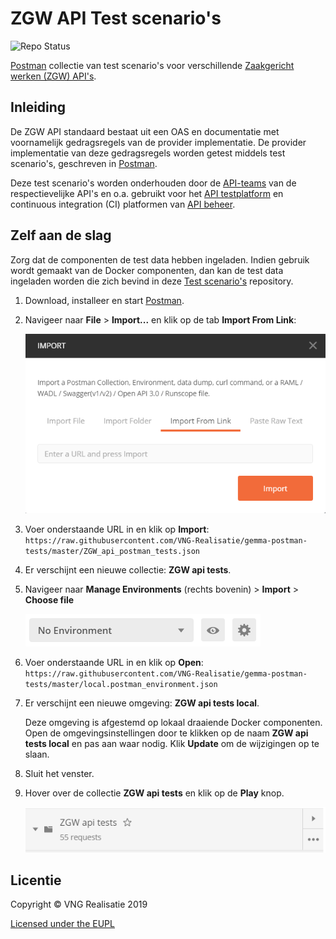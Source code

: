 ZGW API Test scenario's
=======================

![Repo Status](https://img.shields.io/badge/status-concept-lightgrey.svg?style=plastic)

[Postman] collectie van test scenario's voor verschillende [Zaakgericht werken 
(ZGW) API's].

Inleiding
---------

De ZGW API standaard bestaat uit een OAS en documentatie met voornamelijk 
gedragsregels van de provider implementatie. De provider implementatie van deze
gedragsregels worden getest middels test scenario's, geschreven in [Postman].

Deze test scenario's worden onderhouden door de [API-teams] van de 
respectievelijke API's en o.a. gebruikt voor het [API testplatform] en 
continuous integration (CI) platformen van [API beheer].

Zelf aan de slag
----------------

Zorg dat de componenten de test data hebben ingeladen. Indien gebruik wordt
gemaakt van de Docker componenten, dan kan de test data ingeladen worden die
zich bevind in deze [Test scenario's] repository.

1. Download, installeer en start [Postman].

2. Navigeer naar **File** \> **Import...** en klik op de tab 
   **Import From Link**:

   ![import_collection](docs/assets/import_collection.png)
   
3. Voer onderstaande URL in en klik op **Import**: 
   `https://raw.githubusercontent.com/VNG-Realisatie/gemma-postman-tests/master/ZGW_api_postman_tests.json`
   
4. Er verschijnt een nieuwe collectie: **ZGW api tests**.

5. Navigeer naar **Manage Environments** (rechts bovenin) \> **Import** \> 
   **Choose file**

   ![import_environment](docs/assets/import_environment.png)
   
6. Voer onderstaande URL in en klik op **Open**:
   `https://raw.githubusercontent.com/VNG-Realisatie/gemma-postman-tests/master/local.postman_environment.json`
   
7. Er verschijnt een nieuwe omgeving: **ZGW api tests local**.

   Deze omgeving is afgestemd op lokaal draaiende Docker componenten. Open de 
   omgevingsinstellingen door te klikken op de naam **ZGW api tests local** en 
   pas aan waar nodig. Klik **Update** om de wijzigingen op te slaan.
   
8. Sluit het venster.

9. Hover over de collectie **ZGW api tests** en klik op de **Play** knop.

   ![import_environment](docs/assets/run_tests.png)
   
Licentie
--------

Copyright © VNG Realisatie 2019

[Licensed under the EUPL](LICENCE.md)


[Test scenario's]: https://github.com/VNG-Realisatie/gemma-postman-tests
[Zaakgericht werken (ZGW) API's]: https://github.com/VNG-Realisatie/gemma-zaken
[API-teams]: https://github.com/VNG-Realisatie
[Postman]: https://www.getpostman.com/downloads/
[API testplatform]: https://github.com/VNG-Realisatie/api-testvoorziening
[API beheer]: https://github.com/VNG-Realisatie/api-beheer
